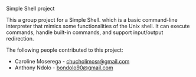 Simple Shell project

This a group project for a Simple Shell.
which is a basic command-line interpreter that mimics some functionalities of the Unix shell. 
It can execute commands, handle built-in commands, and support input/output redirection.

The following people contributed to this project:

- Caroline Moserega - chucholimosr@gmail.com
- Anthony Ndolo - bondolo90@gmail.com

